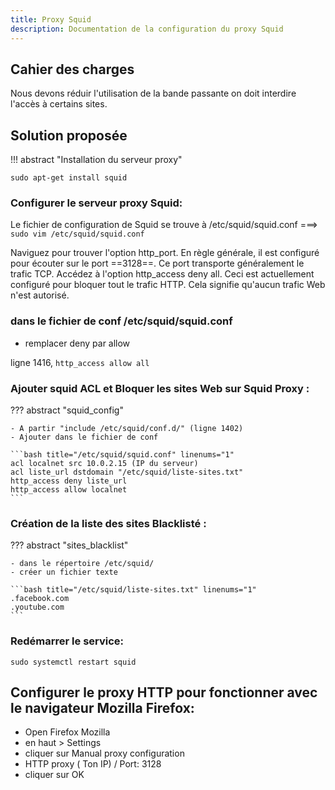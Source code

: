 ```yaml
---
title: Proxy Squid
description: Documentation de la configuration du proxy Squid
---
```


## Cahier des charges

Nous devons réduir l'utilisation de la bande passante on doit interdire l'accès à certains sites.

## Solution proposée

!!! abstract "Installation du serveur proxy"

 `sudo apt-get install squid`

### Configurer le serveur proxy Squid:

Le fichier de configuration de Squid se trouve à /etc/squid/squid.conf  ===> `sudo vim /etc/squid/squid.conf`

Naviguez pour trouver l'option http_port. En règle générale, il est configuré pour écouter sur le port ==3128==. Ce port transporte généralement le trafic TCP.
Accédez à l'option http_access deny all. Ceci est actuellement configuré pour bloquer tout le trafic HTTP. Cela signifie qu'aucun trafic Web n'est autorisé.

### dans le fichier de conf /etc/squid/squid.conf

- remplacer deny par allow

ligne 1416,
`http_access allow all`


### Ajouter squid ACL et Bloquer les sites Web sur Squid Proxy :

??? abstract "squid_config"

    - A partir "include /etc/squid/conf.d/" (ligne 1402)
    - Ajouter dans le fichier de conf

    ```bash title="/etc/squid/squid.conf" linenums="1"
    acl localnet src 10.0.2.15 (IP du serveur)
    acl liste_url dstdomain "/etc/squid/liste-sites.txt"
    http_access deny liste_url
    http_access allow localnet
    ```

### Création de la liste des sites Blacklisté :

??? abstract "sites_blacklist"

    - dans le répertoire /etc/squid/
    - créer un fichier texte

    ```bash title="/etc/squid/liste-sites.txt" linenums="1"
    .facebook.com
    .youtube.com
    ```

### Redémarrer le service:

`sudo systemctl restart squid`

## Configurer le proxy HTTP pour fonctionner avec le navigateur Mozilla Firefox:

- Open Firefox Mozilla
- en haut > Settings
- cliquer sur Manual proxy configuration
- HTTP proxy ( Ton IP) / Port: 3128
- cliquer sur OK
